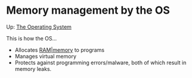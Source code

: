 # Memory management by the OS

Up: [The Operating System](the_operating_system)

This is how the OS...  
- Allocates [RAM|memory](ram|memory) to programs  
- Manages virtual memory  
- Protects against programming errors/malware, both of which result in memory leaks.